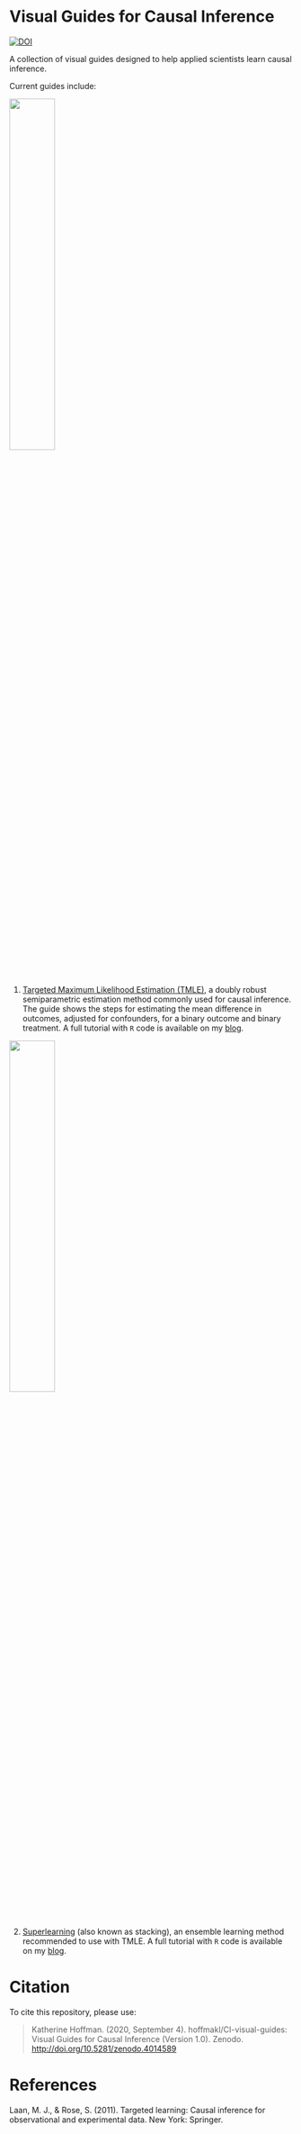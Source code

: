 # Visual Guides for Causal Inference

[![DOI](https://zenodo.org/badge/247963255.svg)](https://zenodo.org/badge/latestdoi/247963255)

A collection of visual guides designed to help applied scientists learn causal inference.

Current guides include:

<img src="https://github.com/hoffmakl/CI-visual-guides/blob/master/readme_img/tmle.jpg" width=40%/>

1. [Targeted Maximum Likelihood Estimation (TMLE)](visual-guides/TMLE.pdf), a doubly robust semiparametric estimation method commonly used for causal inference. The guide shows the steps for estimating the mean difference in outcomes, adjusted for confounders, for a binary outcome and binary treatment.  A full tutorial with `R` code is available on my [blog](https://www.khstats.com/blog/tmle/tutorial/).

<img src="https://github.com/hoffmakl/CI-visual-guides/blob/master/readme_img/Superlearning.jpg" width=40%/>

2. [Superlearning](visual-guides/Superlearner.pdf) (also known as stacking), an ensemble learning method recommended to use with TMLE. A full tutorial with `R` code is available on my [blog](https://www.khstats.com/blog/sl/superlearning/).

# Citation

To cite this repository, please use:

> Katherine Hoffman. (2020, September 4). hoffmakl/CI-visual-guides: Visual Guides for Causal Inference (Version 1.0). Zenodo. http://doi.org/10.5281/zenodo.4014589

# References

Laan, M. J., & Rose, S. (2011). Targeted learning: Causal inference for observational and experimental data. New York: Springer.
